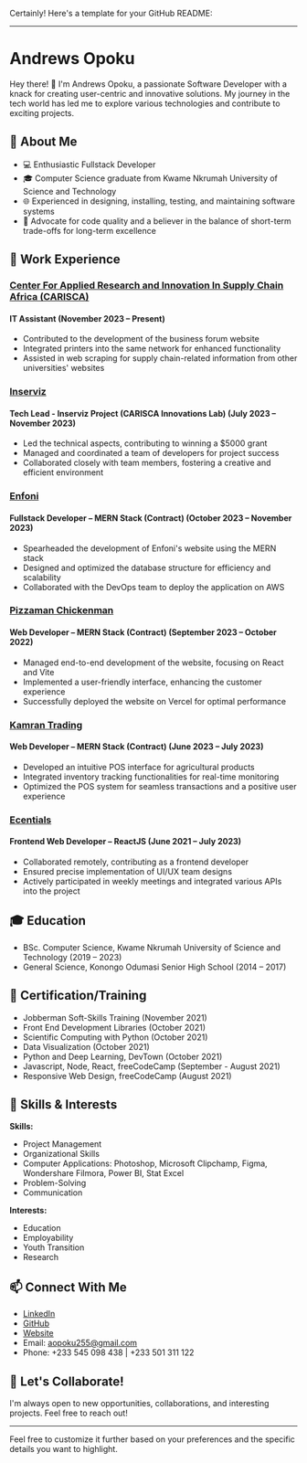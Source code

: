 Certainly! Here's a template for your GitHub README:

---

# Andrews Opoku

Hey there! 👋 I'm Andrews Opoku, a passionate Software Developer with a knack for creating user-centric and innovative solutions. My journey in the tech world has led me to explore various technologies and contribute to exciting projects.

## 🚀 About Me

- 💻 Enthusiastic Fullstack Developer
- 🎓 Computer Science graduate from Kwame Nkrumah University of Science and Technology
- 🌐 Experienced in designing, installing, testing, and maintaining software systems
- 🌟 Advocate for code quality and a believer in the balance of short-term trade-offs for long-term excellence

## 💼 Work Experience

### [Center For Applied Research and Innovation In Supply Chain Africa (CARISCA)](https://carisca.org/)
#### IT Assistant (November 2023 – Present)
- Contributed to the development of the business forum website
- Integrated printers into the same network for enhanced functionality
- Assisted in web scraping for supply chain-related information from other universities' websites

### [Inserviz](#)
#### Tech Lead - Inserviz Project (CARISCA Innovations Lab) (July 2023 – November 2023)
- Led the technical aspects, contributing to winning a $5000 grant
- Managed and coordinated a team of developers for project success
- Collaborated closely with team members, fostering a creative and efficient environment

### [Enfoni](#)
#### Fullstack Developer – MERN Stack (Contract) (October 2023 – November 2023)
- Spearheaded the development of Enfoni's website using the MERN stack
- Designed and optimized the database structure for efficiency and scalability
- Collaborated with the DevOps team to deploy the application on AWS

### [Pizzaman Chickenman](#)
#### Web Developer – MERN Stack (Contract) (September 2023 – October 2022)
- Managed end-to-end development of the website, focusing on React and Vite
- Implemented a user-friendly interface, enhancing the customer experience
- Successfully deployed the website on Vercel for optimal performance

### [Kamran Trading](#)
#### Web Developer – MERN Stack (Contract) (June 2023 – July 2023)
- Developed an intuitive POS interface for agricultural products
- Integrated inventory tracking functionalities for real-time monitoring
- Optimized the POS system for seamless transactions and a positive user experience

### [Ecentials](#)
#### Frontend Web Developer – ReactJS (June 2021 – July 2023)
- Collaborated remotely, contributing as a frontend developer
- Ensured precise implementation of UI/UX team designs
- Actively participated in weekly meetings and integrated various APIs into the project

## 🎓 Education

- BSc. Computer Science, Kwame Nkrumah University of Science and Technology (2019 – 2023)
- General Science, Konongo Odumasi Senior High School (2014 – 2017)

## 🌱 Certification/Training

- Jobberman Soft-Skills Training (November 2021)
- Front End Development Libraries (October 2021)
- Scientific Computing with Python (October 2021)
- Data Visualization (October 2021)
- Python and Deep Learning, DevTown (October 2021)
- Javascript, Node, React, freeCodeCamp (September - August 2021)
- Responsive Web Design, freeCodeCamp (August 2021)

## 💪 Skills & Interests

**Skills:**
- Project Management
- Organizational Skills
- Computer Applications: Photoshop, Microsoft Clipchamp, Figma, Wondershare Filmora, Power BI, Stat Excel
- Problem-Solving
- Communication

**Interests:**
- Education
- Employability
- Youth Transition
- Research

## 📫 Connect With Me

- [LinkedIn](#)
- [GitHub](#)
- [Website](#)
- Email: aopoku255@gmail.com
- Phone: +233 545 098 438 | +233 501 311 122

## 🤝 Let's Collaborate!

I'm always open to new opportunities, collaborations, and interesting projects. Feel free to reach out!

---

Feel free to customize it further based on your preferences and the specific details you want to highlight.
